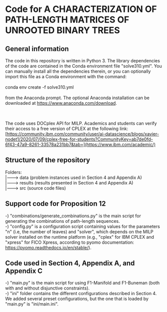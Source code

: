 # Code for A CHARACTERIZATION OF PATH-LENGTH MATRICES OF UNROOTED BINARY TREES

## General information
The code in this repository is written in Python 3. The library dependencies of the code are contained in the Conda environment file "solve310.yml".
You can manually install all the dependencies therein, or you can optionally import this file as a Conda environment with the command:
<br><br>
conda env create -f solve310.yml
<br><br>
from the Anaconda prompt. The optional Anaconda installation can be downloaded at https://www.anaconda.com/download. 
 
<br><br>
The code uses DOCplex API for MILP. Academics and students can verify their access to a free version of CPLEX at the following link: [https://community.ibm.com/community/user/ai-datascience/blogs/xavier-nodet1/2020/07/09/cplex-free-for-students?CommunityKey=ab7de0fd-6f43-47a9-8261-33578a231bb7&tab=](https://www.ibm.com/academic/)

## Structure of the repository

Folders:<br>
|---> data (problem instances used in Section 4 and Appendix A)<br>
|---> results (results presented in Section 4 and Appendix A)<br>
|---> src (source code files)

## Support code for Proposition 12

-) "combinations/generate_combinations.py" is the main script for generating the combinations of path-length sequences.
<br>
-) "config.py" is a configuration script containing values for the parameters "n" (i.e, the number of leaves) and "solver", which depends on the MILP solver installed on the runtime platform (e.g., "cplex" for IBM CPLEX and "xpress" for FICO Xpress, according to pyomo documentation: https://pyomo.readthedocs.io/en/stable/).

## Code used in Section 4, Appendix A, and Appendix C

-) "main.py" is the main script for using F1-Manifold and F1-Buneman (both with and without disjunctive constraints).<br>
-) "ini" folder contains the different configurations described in Section 4. We added several preset configurations, but the one that is loaded by "main.py" is "ini/main.ini".
